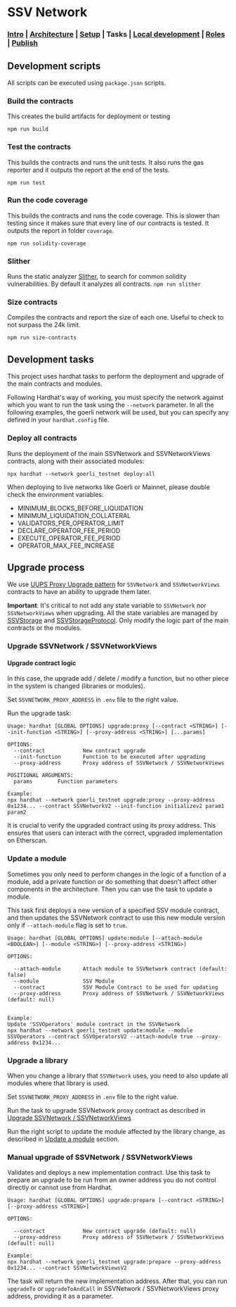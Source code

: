 # SSV Network

### [Intro](../README.md) | [Architecture](architecture.md) | [Setup](setup.md) | Tasks | [Local development](local-dev.md) | [Roles](roles.md) | [Publish](publish.md)

## Development scripts

All scripts can be executed using `package.json` scripts.

### Build the contracts

This creates the build artifacts for deployment or testing

```
npm run build
```

### Test the contracts

This builds the contracts and runs the unit tests. It also runs the gas reporter and it outputs the report at the end of the tests.

```
npm run test
```

### Run the code coverage

This builds the contracts and runs the code coverage. This is slower than testing since it makes sure that every line of our contracts is tested. It outputs the report in folder `coverage`.

```
npm run solidity-coverage
```

### Slither

Runs the static analyzer [Slither](https://github.com/crytic/slither), to search for common solidity vulnerabilities. By default it analyzes all contracts.
`npm run slither`

### Size contracts

Compiles the contracts and report the size of each one. Useful to check to not surpass the 24k limit.

```
npm run size-contracts
```

## Development tasks

This project uses hardhat tasks to perform the deployment and upgrade of the main contracts and modules.

Following Hardhat's way of working, you must specify the network against which you want to run the task using the `--network` parameter. In all the following examples, the goerli network will be used, but you can specify any defined in your `hardhat.config` file.

### Deploy all contracts

Runs the deployment of the main SSVNetwork and SSVNetworkViews contracts, along with their associated modules:

```
npx hardhat --network goerli_testnet deploy:all
```

When deploying to live networks like Goerli or Mainnet, please double check the environment variables:

- MINIMUM_BLOCKS_BEFORE_LIQUIDATION
- MINIMUM_LIQUIDATION_COLLATERAL
- VALIDATORS_PER_OPERATOR_LIMIT
- DECLARE_OPERATOR_FEE_PERIOD
- EXECUTE_OPERATOR_FEE_PERIOD
- OPERATOR_MAX_FEE_INCREASE

## Upgrade process

We use [UUPS Proxy Upgrade pattern](https://docs.openzeppelin.com/contracts/4.x/api/proxy) for `SSVNetwork` and `SSVNetworkViews` contracts to have an ability to upgrade them later.

**Important**: It's critical to not add any state variable to `SSVNetwork` nor `SSVNetworkViews` when upgrading. All the state variables are managed by [SSVStorage](../contracts/libraries/SSVStorage.sol) and [SSVStorageProtocol](../contracts/libraries/SSVStorageProtocol.sol). Only modify the logic part of the main contracts or the modules.

### Upgrade SSVNetwork / SSVNetworkViews

#### Upgrade contract logic

In this case, the upgrade add / delete / modify a function, but no other piece in the system is changed (libraries or modules).

Set `SSVNETWORK_PROXY_ADDRESS` in `.env` file to the right value.

Run the upgrade task:

```
Usage: hardhat [GLOBAL OPTIONS] upgrade:proxy [--contract <STRING>] [--init-function <STRING>] [--proxy-address <STRING>] [...params]

OPTIONS:
  --contract            New contract upgrade
  --init-function       Function to be executed after upgrading
  --proxy-address       Proxy address of SSVNetwork / SSVNetworkViews

POSITIONAL ARGUMENTS:
  params        Function parameters

Example:
npx hardhat --network goerli_testnet upgrade:proxy --proxy-address 0x1234... --contract SSVNetworkV2 --init-function initializev2 param1 param2
```

It is crucial to verify the upgraded contract using its proxy address.
This ensures that users can interact with the correct, upgraded implementation on Etherscan.

### Update a module

Sometimes you only need to perform changes in the logic of a function of a module, add a private function or do something that doesn't affect other components in the architecture. Then you can use the task to update a module.

This task first deploys a new version of a specified SSV module contract, and then updates the SSVNetwork contract to use this new module version only if `--attach-module` flag is set to `true`.

```
Usage: hardhat [GLOBAL OPTIONS] update:module [--attach-module <BOOLEAN>] [--module <STRING>] [--proxy-address <STRING>]

OPTIONS:

  --attach-module       Attach module to SSVNetwork contract (default: false)
  --module              SSV Module
  --contract            SSV Module Contract to be used for updating
  --proxy-address       Proxy address of SSVNetwork / SSVNetworkViews (default: null)


Example:
Update 'SSVOperators' module contract in the SSVNetwork
npx hardhat --network goerli_testnet update:module --module SSVOperators --contract SSVOperatorsV2 --attach-module true --proxy-address 0x1234...
```

### Upgrade a library

When you change a library that `SSVNetwork` uses, you need to also update all modules where that library is used.

Set `SSVNETWORK_PROXY_ADDRESS` in `.env` file to the right value.

Run the task to upgrade SSVNetwork proxy contract as described in [Upgrade SSVNetwork / SSVNetworkViews](#upgrade-contract-logic)

Run the right script to update the module affected by the library change, as described in [Update a module](#update-a-module) section.

### Manual upgrade of SSVNetwork / SSVNetworkViews

Validates and deploys a new implementation contract. Use this task to prepare an upgrade to be run from an owner address you do not control directly or cannot use from Hardhat.

```
Usage: hardhat [GLOBAL OPTIONS] upgrade:prepare [--contract <STRING>] [--proxy-address <STRING>]

OPTIONS:

  --contract            New contract upgrade (default: null)
  --proxy-address       Proxy address of SSVNetwork / SSVNetworkViews (default: null)

Example:
npx hardhat --network goerli_testnet upgrade:prepare --proxy-address 0x1234... --contract SSVNetworkViewsV2
```

The task will return the new implementation address. After that, you can run `upgradeTo` or `upgradeToAndCall` in SSVNetwork / SSVNetworkViews proxy address, providing it as a parameter.

